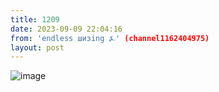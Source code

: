 ```yaml
---
title: 1209
date: 2023-09-09 22:04:16
from: 'endless шизing ⍼' (channel1162404975)
layout: post
---
```


![image](photos/photo_164@09-09-2023_22-04-16.jpg)


